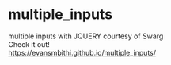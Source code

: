 # multiple_inputs
multiple inputs with JQUERY courtesy of Swarg
<br />
Check it out! <br/>
https://evansmbithi.github.io/multiple_inputs/

